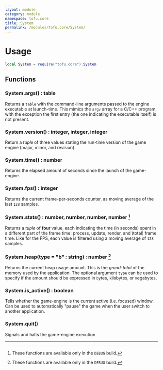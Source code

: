 ```yaml
---
layout: module
category: module
namespace: tofu.core
title: System
permalink: /modules/tofu.core/System/
---
```

# Usage

```lua
local System = require("tofu.core").System
```

## Functions

### System.**args**() : table

Returns a `table` with the command-line arguments passed to the engine executable at launch-time. This mimics the `argv` array for a C/C++ program, with the exception the first entry (the one indicating the executable itself) is not present.

### System.**version**() : integer, integer, integer

Return a *tuple* of three values stating the run-time version of the game engine (major, minor, and revision).

### System.**time**() : number

Returns the elapsed amount of seconds since the launch of the game-engine.

### System.**fps**() : integer

Returns the current frame-per-seconds counter, as moving average of the last `128` samples.

### System.**stats**() : number, number, number, number [^1]

Returns a *tuple* of **four** value, each indicating the time (in seconds) spent in a different part of the frame time: process, update, render, and (total) frame time. Like for the FPS, each value is filtered using a moving average of `128` samples.

### System.**heap**(type = "b" : string) : number [^1]

Returns the current heap usage amount. This is the *grand-total* of the memory used by the application. The optional argument `type` can be used to specify if the amount should be expressed in `b`ytes, `k`ilobytes, or `m`egabytes.

### System.**is_active**() : boolean

Tells whether the game-engine is the current active (i.e. focused) window. Can be used to automatically "pause" the game when the user switch to another application.

### System.**quit**()

Signals and halts the game-engine execution.

---

[^1]: These functions are available only in the `DEBUG` build.
